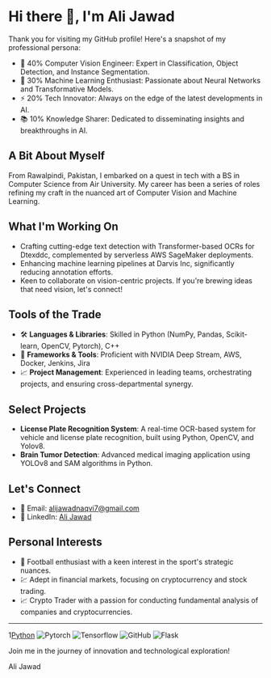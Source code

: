 # Hi there 👋, I'm Ali Jawad

Thank you for visiting my GitHub profile! Here's a snapshot of my professional persona:

- 🔭 40% Computer Vision Engineer: Expert in Classification, Object Detection, and Instance Segmentation.
- 🌱 30% Machine Learning Enthusiast: Passionate about Neural Networks and Transformative Models.
- ⚡ 20% Tech Innovator: Always on the edge of the latest developments in AI.
- 📚 10% Knowledge Sharer: Dedicated to disseminating insights and breakthroughs in AI.

## A Bit About Myself
From Rawalpindi, Pakistan, I embarked on a quest in tech with a BS in Computer Science from Air University. My career has been a series of roles refining my craft in the nuanced art of Computer Vision and Machine Learning.

## What I'm Working On
- Crafting cutting-edge text detection with Transformer-based OCRs for Dtexddc, complemented by serverless AWS SageMaker deployments.
- Enhancing machine learning pipelines at Darvis Inc, significantly reducing annotation efforts.
- Keen to collaborate on vision-centric projects. If you're brewing ideas that need vision, let's connect!

## Tools of the Trade
- 🛠️ **Languages & Libraries**: Skilled in Python (NumPy, Pandas, Scikit-learn, OpenCV, Pytorch), C++
- 🚀 **Frameworks & Tools**: Proficient with NVIDIA Deep Stream, AWS, Docker, Jenkins, Jira
- 📈 **Project Management**: Experienced in leading teams, orchestrating projects, and ensuring cross-departmental synergy.

## Select Projects
- **License Plate Recognition System**: A real-time OCR-based system for vehicle and license plate recognition, built using Python, OpenCV, and Yolov8.
- **Brain Tumor Detection**: Advanced medical imaging application using YOLOv8 and SAM algorithms in Python.

## Let's Connect
- 📧 Email: [alijawadnaqvi7@gmail.com](mailto:alijawadnaqvi7@gmail.com)
- 💼 LinkedIn: [Ali Jawad](https://www.linkedin.com/in/alijawad07)

## Personal Interests
- 🏈 Football enthusiast with a keen interest in the sport's strategic nuances.
- 💹 Adept in financial markets, focusing on cryptocurrency and stock trading.
- 📈 Crypto Trader with a passion for conducting fundamental analysis of companies and cryptocurrencies.

---

1[Python](https://raw.githubusercontent.com/alijawad07/alijawad07/main/icons/python-color.svg) ![Pytorch](https://raw.githubusercontent.com/alijawad07/alijawad07/main/icons/pytorch-color.svg)  ![Tensorflow](https://raw.githubusercontent.com/alijawad07/alijawad07/main/icons/tensorflow-color.svg) ![GitHub](https://raw.githubusercontent.com/alijawad07/alijawad07/main/icons/github-color.svg) ![Flask](https://raw.githubusercontent.com/alijawad07/alijawad07/main/icons/flask-color.svg) 

Join me in the journey of innovation and technological exploration!

Ali Jawad

